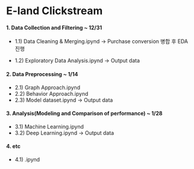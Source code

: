 # E-land Clickstream

#### 1. Data Collection and Filtering ~ 12/31
- 1.1) Data Cleaning & Merging.ipynd
-> Purchase conversion 병합 후 EDA 진행

- 1.2) Exploratory Data Analysis.ipynd
-> Output data

#### 2. Data Preprocessing ~ 1/14
- 2.1) Graph Approach.ipynd
- 2.2) Behavior Approach.ipynd
- 2.3) Model dataset.ipynd
-> Output data

#### 3. Analysis(Modeling and Comparison of performance) ~ 1/28
- 3.1) Machine Learning.ipynd
- 3.2) Deep Learning.ipynd
-> Output data

#### 4. etc
- 4.1) .ipynd
